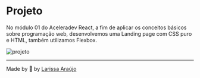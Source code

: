 # Projeto
No módulo 01 do Aceleradev React, a fim de aplicar os conceitos básicos sobre programação web, desenvolvemos uma Landing page com CSS puro e HTML, também utilizamos Flexbox.

![projeto](./img/screen.gif)

---

Made by :blue_heart: by [Larissa Araújo](https://github.com/arauj0)